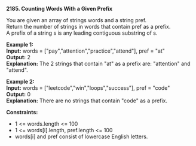 **2185. Counting Words With a Given Prefix**

You are given an array of strings words and a string pref.  
Return the number of strings in words that contain pref as a prefix.  
A prefix of a string s is any leading contiguous substring of s.  

**Example 1:**  
**Input:** words = ["pay","attention","practice","attend"], pref = "at"  
**Output:** 2  
**Explanation:** The 2 strings that contain "at" as a prefix are: "attention" and "attend".  

**Example 2:**  
**Input:** words = ["leetcode","win","loops","success"], pref = "code"  
**Output:** 0  
**Explanation:** There are no strings that contain "code" as a prefix.  

**Constraints:**  
- 1 <= words.length <= 100
- 1 <= words[i].length, pref.length <= 100
- words[i] and pref consist of lowercase English letters.
